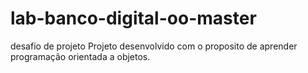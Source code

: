 # lab-banco-digital-oo-master
desafio de projeto 
Projeto desenvolvido com o proposito de aprender programação orientada a objetos.
